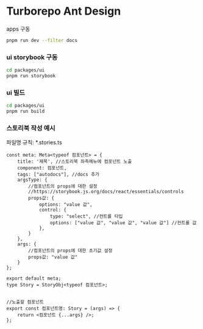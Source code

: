 # Turborepo Ant Design 

apps 구동
```bash
pnpm run dev --filter docs
```




### ui storybook 구동
```bash
cd packages/ui
pnpm run storybook
```


### ui 빌드
```bash
cd packages/ui
pnpm run build
```



### 스토리북 작성 예시
파일명 규칙: *.stories.ts
```tsx
const meta: Meta<typeof 컴포넌트> = {
    title: '제목', //스토리북 좌측메뉴에 컴포넌트 노출
    component: 컴포넌트, 
    tags: ["autodocs"], //docs 추가
    argsType: {
        //컴포넌트의 props에 대한 설정
        //https://storybook.js.org/docs/react/essentials/controls
        props값: {
            options: "value 값",
            control: {
                type: "select", //컨트롤 타입
                options: ["value 값", "value 값", "value 값"] //컨트롤 값
            },
        }
    },
    args: {
        //컴포넌트의 props에 대한 초기값 설정
        props값: "value 값"
    }
};

export default meta;
type Story = StoryObj<typeof 컴포넌트>;


//노출할 컴포넌트
export const 컴포넌트명: Story = (args) => {
    return <컴포넌트 {...args} />;
};
```